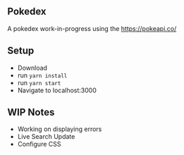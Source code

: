 ## Pokedex

A pokedex work-in-progress using the https://pokeapi.co/

## Setup
* Download
* run `yarn install`
* run `yarn start`
* Navigate to localhost:3000

## WIP Notes
* Working on displaying errors
* Live Search Update
* Configure CSS
